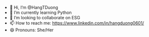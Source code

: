 - 👋 Hi, I’m @HangTDuong
- 🌱 I’m currently learning Python
- 💞️ I’m looking to collaborate on ESG
- 📫 How to reach me: https://www.linkedin.com/in/hangduong0601/
- 😄 Pronouns: She/Her

<!---
HangTDuong/HangTDuong is a ✨ special ✨ repository because its `README.md` (this file) appears on your GitHub profile.
You can click the Preview link to take a look at your changes.
--->
